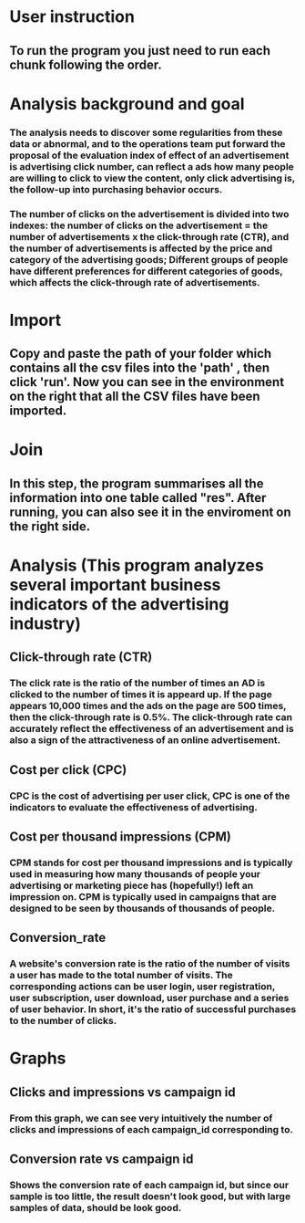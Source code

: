 # User instruction
## To run the program you just need to run each chunk following the order.

# Analysis background and goal
### The analysis needs to discover some regularities from these data or abnormal, and to the operations team put forward the proposal of the evaluation index of effect of an advertisement is advertising click number, can reflect a ads how many people are willing to click to view the content, only click advertising is, the follow-up into purchasing behavior occurs.
### The number of clicks on the advertisement is divided into two indexes: the number of clicks on the advertisement = the number of advertisements x the click-through rate (CTR), and the number of advertisements is affected by the price and category of the advertising goods; Different groups of people have different preferences for different categories of goods, which affects the click-through rate of advertisements.


# Import
## Copy and paste the path of your folder which contains all the csv files into the 'path' , then click 'run'. Now you can see in the environment on the right that all the CSV files have been imported.

# Join
## In this step, the program summarises all the information into one table called "res". After running, you can also see it in the enviroment on the right side.

# Analysis (This program analyzes several important business indicators of the advertising industry)
## Click-through rate (CTR)
### The click rate is the ratio of the number of times an AD is clicked to the number of times it is appeard up. If the page appears 10,000 times and the ads on the page are 500 times, then the click-through rate is 0.5%. The click-through rate can accurately reflect the effectiveness of an advertisement and is also a sign of the attractiveness of an online advertisement.

## Cost per click (CPC)
### CPC is the cost of advertising per user click, CPC is one of the indicators to evaluate the effectiveness of advertising.

## Cost per thousand impressions (CPM) 
### CPM stands for cost per thousand impressions and is typically used in measuring how many thousands of people your advertising or marketing piece has (hopefully!) left an impression on. CPM is typically used in campaigns that are designed to be seen by thousands of thousands of people.

## Conversion_rate
### A website's conversion rate is the ratio of the number of visits a user has made to the total number of visits. The corresponding actions can be user login, user registration, user subscription, user download, user purchase and a series of user behavior. In short, it's the ratio of successful purchases to the number of clicks.

# Graphs
## Clicks and impressions vs campaign id
### From this graph, we can see very intuitively the number of clicks and impressions of each campaign_id corresponding to.

## Conversion rate vs campaign id
### Shows the conversion rate of each campaign id, but since our sample is too little, the result doesn't look good, but with large samples of data, should be look good.









